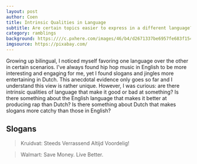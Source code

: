 ```yaml
---
layout: post
author: Coen
title: Intrinsic Qualities in Language
subtitle: Are certain topics easier to express in a different language?
category: ramblings
background: https:////c.pxhere.com/images/46/b4/d2671337be6957fe683f1545bbdb-1456201.jpg!d
imgsource: https://pixabay.com/
---
```


Growing up bilingual, I noticed myself favoring one language over the other in certain scenarios. I've always found hip hop music in English to be more interesting and engaging for me, yet I found slogans and jingles more entertaining in Dutch. This anecdotal evidence only goes so far and I understand this view is rather unique. However, I was curious: are there intrinsic qualities of language that make it good or bad at something? Is there something about the English language that makes it better at producing rap than Dutch? Is there something about Dutch that makes slogans more catchy than those in English?

## Slogans

> Kruidvat: Steeds Verrassend Altijd Voordelig!

> Walmart: Save Money. Live Better.